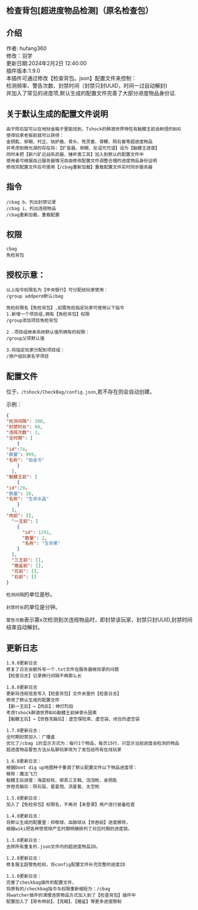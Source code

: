 ## 检查背包[超进度物品检测]（原名检查包）

## 介绍
作者: hufang360  
修改：羽学  
更新日期:2024年2月2日 12:40:00  
插件版本:1.9.0  
本插件可通过修改【检查背包。json】配置文件来控制：  
检测频率、警告次数、封禁时间（封禁只封UUID，时间一过自动解封)  
并加入了常见的进度项,默认生成的配置文件完善了大部分进度物品身份证.  

## 关于默认生成的配置文件说明
```
由于陨石锭可以在地狱金箱子里能找到、Tshock的醉酒世界特性有骷髅王前会刷怪的BUG  
使得玩家老板前就可以获得：  
金钥匙、邪眼、村正、钴护盾、骨头、死灵套、骨鞭、陨石套等超进度物品  
并考虑到微光湖的存在将:【扩音器、邪眼、反诅咒咒语】设为【骷髅王进度】  
同时未把【新六矿近战系武器、锤斧类工具】加入到默认的配置文件中  
使用者可根据自己服务器情况自由修改配置文件调整合理的进度物品身份证明  
修改完配置文件后可使用【/cbag重新加载】重载配置文件实时同步服务器  
```

## 指令
```
/cbag b，列出封禁记录  
/cbag i，列出违规物品  
/cbag重新加载，重载配置  
```

## 权限
```
cbag  
免检背包
```

## 授权示意：
```
以上指令权限名为【中央银行】可分配给玩家使用：  
/group addperm默认cbag

免检权限名【免检背包】,如需免检指定玩家可使用以下指令  
1.新增一个项目组,拥有【免检背包】权限  
/group添加项目免检背包

2 .项目组继承系统默认值所拥有的权限：  
/group父项默认值  

3.将指定玩家分配到项目组：  
/用户组玩家名字项目  
```

## 配置文件
位于`。/tshock/CheckBag/config.json`,若不存在则会自动创建。  

示例：  
```json  
{
"检测间隔": 300,  
"封禁时长": 60,  
"违规次数": 3,  
"全时期": [  
    {  
"id":74，  
"数量": 999,  
"名称": "铂金币"  
    }  
  ],  
"骷髅王前": [
    {
"id":29，
"数量": 20,
"名称": "生命水晶"
    }
  ],
"肉前": [],
  "一王前": [
    {
      "id": 1291,
      "数量": 2,
      "名称": "生命果"
    }
  ],
  "三王前": [],
  "猪鲨前": [],
  "花前": [],
  "石前": []
}
```
`检测间隔`的单位是秒。

`封禁时长`的单位是分钟。

`警告次数`表示第x次检测到次违规物品时，即封禁该玩家，封禁只封UUID,封禁时间结束自动解封。

## 更新日志
```
1.9.0更新日志
修复了日志会额外写一个.txt文件在服务器根目录的问题
【检查日志】记录换行间隔不再那么长

1.8.0更新日志
更新将违规信息写入【检查背包】文件夹里的【检查日志】
修改了默认生成的配置文件
【新一王后】→【肉后】：神灯烈焰
考虑tshock醉酒世界BUG骷髅王前掉骨头因素
【骷髅王后】→【世吞克脑后】：虚空保险库、虚空袋、闭合的虚空袋

1.7.0更新日志：
全时期封禁加入：广播盒
优化了/cbag i的显示方式为：每行1个物品，每页15行，只显示当前进度会检测的物品
超进度物品警告方法从私聊玩家改为了发包给所有在线玩家

1.6.0更新日志：
根据Dont dig up地图种子重调了默认配置文件以下物品进度项：
移除：魔法飞刀
骷髅王后进度：海蓝权杖、邪恶三叉戟、泡泡枪、金钥匙
世吞克脑后：陨石锭、星星炮、流星套、太空枪

1.5.0更新日志：
加入了【免检背包】权限名，不再对【未登录】用户进行装备检查

1.4.0更新日志：
将默认生成的配置里：抑郁球、血脉球从【世吞前】进度移除，
根据wiki把各种悠悠球产生时期明确排列了对应时期的进度锁。

1.3.0更新日志：
去除所有重复的.json文件内的超进度物品ID。

1.2.0更新日志：
修复服主超管免检权，将config配置文件补充完整的进度ID

1.1.0更新日志：
完善了checkbag插件的配置文件，
将原有的/checkbag指令与权限重新缩短为：/cbag
将watcher插件的清理违禁物品方式加入到了【检查背包】插件中
配置加入了【哥布林前】、【克眼】、【猪鲨】等更多进度限制
```
<br>
